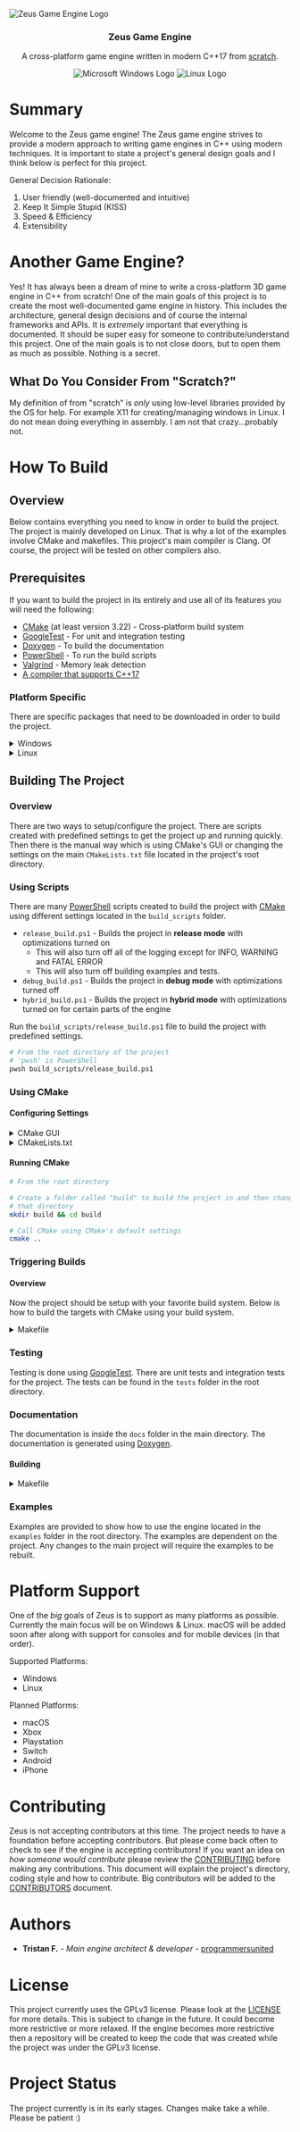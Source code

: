 ![Zeus Game Engine Logo](/resource/Zeus_Game_Engine_Logo.jpg)
<h3 align="center">Zeus Game Engine</h3>
<p align="center">A cross-platform game engine written in modern C++17 from <u>scratch</u>.</p>
<p align="center">
  <img src="/resource/microsoft-48.png" alt="Microsoft Windows Logo"/>
  <img src="/resource/linux-48.png" alt="Linux Logo"/>
</p>

# Summary

Welcome to the Zeus game engine!  The Zeus game engine strives to provide a modern approach to writing game engines in C++ using modern techniques. It is important to state a project's general design goals and I think below is perfect for this project.

General Decision Rationale:
  1. User friendly (well-documented and intuitive)
  2. Keep It Simple Stupid (KISS)
  3. Speed & Efficiency
  4. Extensibility

# Another Game Engine?
Yes! It has always been a dream of mine to write a cross-platform 3D game engine in C++ from scratch!  One of the main goals of this project is to create the most well-documented game engine in history.  This includes the architecture, general design decisions and of course the internal frameworks and APIs.  It is *extremely* important that everything is documented.  It should be super easy for someone to contribute/understand this project.  One of the main goals is to not close doors, but to open them as much as possible.  Nothing is a secret.

## What Do You Consider From "Scratch?"
My definition of from "scratch" is _only_ using low-level libraries provided by the OS for help.  For example X11 for creating/managing windows in Linux.  I do not mean doing everything in assembly.  I am not that crazy...probably not.

# How To Build

## Overview

Below contains everything you need to know in order to build the project.  The project is mainly developed on Linux.  That is why a lot of the examples involve CMake and makefiles.  This project's main compiler is Clang.  Of course, the project will be tested on other compilers also.

## Prerequisites

If you want to build the project in its entirely and use all of its features you will need the following:
- [CMake](https://cmake.org/) (at least version 3.22) - Cross-platform build system
- [GoogleTest](https://github.com/google/googletest) - For unit and integration testing
- [Doxygen](https://www.doxygen.nl/index.html) - To build the documentation
- [PowerShell](https://docs.microsoft.com/en-us/powershell/scripting/overview?view=powershell-7.2) - To run the build scripts
- [Valgrind](https://valgrind.org/) - Memory leak detection
- [A compiler that supports C++17](https://en.cppreference.com/w/cpp/17)

### Platform Specific

There are specific packages that need to be downloaded in order to build the project.

<details>
<summary>Windows</summary>
</details>
<details>
<summary>Linux</summary>
</details>

## Building The Project

### Overview

There are two ways to setup/configure the project.  There are scripts created with predefined settings to get the project up and running quickly. Then there is the manual way which is using CMake's GUI or changing the settings on the main `CMakeLists.txt` file located in the project's root directory.

### Using Scripts

There are many [PowerShell](https://docs.microsoft.com/en-us/powershell/scripting/overview?view=powershell-7.2) scripts created to build the project with [CMake](https://cmake.org/) using different settings located in the `build_scripts` folder.
- `release_build.ps1` - Builds the project in **release mode** with optimizations turned on
  - This will also turn off all of the logging except for INFO, WARNING and FATAL ERROR
  - This will also turn off building examples and tests.
- `debug_build.ps1` - Builds the project in **debug mode** with optimizations turned off
- `hybrid_build.ps1` - Builds the project in **hybrid mode** with optimizations turned on for certain parts of the engine

Run the `build_scripts/release_build.ps1` file to build the project with predefined settings.

```bash
# From the root directory of the project
# 'pwsh' is PowerShell
pwsh build_scripts/release_build.ps1
```

### Using CMake

#### Configuring Settings

<details>
<summary>CMake GUI</summary>

![Zeus Game Engine Logo](/resource/cmake_gui.png)
</details>
<details>
<summary>CMakeLists.txt</summary>
</details>

#### Running CMake

```bash
# From the root directory

# Create a folder called "build" to build the project in and then change to
# that directory
mkdir build && cd build

# Call CMake using CMake's default settings
cmake ..
```

</details>

### Triggering Builds

#### Overview

Now the project should be setup with your favorite build system.  Below is how to build the targets with CMake using your build system.

<details>
<summary>Makefile</summary>

```bash
# Run `make help` for targets that can be built if you are using makefiles (common on Linux)
make help

# Run 'make' in the build folder to trigger the building
make
```
</details>

### Testing

Testing is done using [GoogleTest](https://github.com/google/googletest).  There are unit tests and integration tests for the project.  The tests can be found in the `tests` folder in the root directory.

### Documentation

The documentation is inside the `docs` folder in the main directory.  The documentation is generated using [Doxygen](https://www.doxygen.nl/index.html).

#### Building

<details>
<summary>Makefile</summary>

```bash
# Build the documentation using make
make Doxygen
```
</details>

### Examples

Examples are provided to show how to use the engine located in the `examples` folder in the root directory.  The examples are dependent on the project.  Any changes to the main project will require the examples to be rebuilt.

# Platform Support

One of the *big* goals of Zeus is to support as many platforms as possible.  Currently the main focus will be on Windows & Linux.  macOS will be added soon after along with support for consoles and for mobile devices (in that order).

Supported Platforms:
- Windows
- Linux

Planned Platforms:
- macOS
- Xbox
- Playstation
- Switch
- Android
- iPhone

# Contributing

Zeus is not accepting contributors at this time.  The project needs to have a foundation before accepting contributors.  But please come back often to check to see if the engine is accepting contributors!  If you want an idea on *how someone would contribute* please review the [CONTRIBUTING](dev/CONTRIBUTING.md) before making any contributions.  This document will explain the project's directory, coding style and how to contribute. Big contributors will be added to the [CONTRIBUTORS](CONTRIBUTORS.md) document.

# Authors

* **Tristan F.** - *Main engine architect & developer* - [programmersunited](https://github.com/programmersunited)

# License

This project currently uses the GPLv3 license.  Please look at the [LICENSE](LICENSE) for more details.  This is subject to change in the future.  It could become more restrictive or more relaxed.  If the engine becomes more restrictive then a repository will be created to keep the code that was created while the project was under the GPLv3 license.

# Project Status

The project currently is in its early stages.  Changes make take a while.  Please be patient :)
